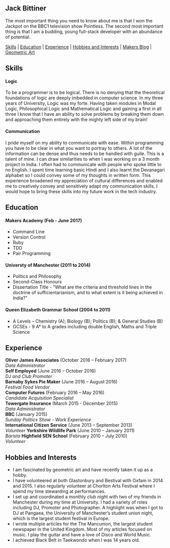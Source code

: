 ## Jack Bittiner

The most important thing you need to know about me is that I won the Jackpot on the BBC1 television show Pointless. The second most important thing is that I am a budding, young full-stack developer with an abundance of potential.

[Skills](#skills) | [Education](#education) | [Experience](#experience) | [Hobbies and Interests](#hobbies-and-interests) | [Makers Blog](https://medium.com/@jackbittiner) | [Geometric Art](https://www.tumblr.com/blog/coloursnshapes)

## Skills

#### Logic

To be a programmer is to be logical. There is no denying that the theoretical foundations of logic are deeply imbedded in computer science. In my three years of University, Logic was my forte. Having taken modules in Modal Logic, Philosophical Logic and Mathematical Logic and gaining a first in all three I know that I have an ability to solve problems by breaking them down and approaching them entirely with the mighty left side of my brain!

#### Communication

I pride myself on my ability to communicate with ease. Within programming you have to be clear in what you want to portray to others. A lot of the information can be dense and thus needs to be handled with guile. This is a talent of mine. I can draw similarities to when I was working on a 3 month project in India. I often had to communicate with people who spoke little to no English. I spent time learning basic Hindi and I also learnt the Devanagari alphabet so I could convey some of my thoughts in written form. This experience broadened my appreciation of cultural differences and enabled me to creatively convey and sensitively adapt my communication skills. I would hope to bring these skills into my future work in the tech industry.

## Education

#### Makers Academy (Feb - June 2017)

- Command Line
- Version Control
- Ruby
- TDD
- Pair Programming

#### Universty of Manchester (2011 to 2014)

- Politics and Philosophy
- Second-Class Honours
- Dissertation Title - "What are the criteria and threshold lines in the doctrine of sufficientarianism, and to what extent is it being achieved in India?"

#### Queen Elizabeth Grammar School (2004 to 2011)
- A Levels – Chemistry (A); Biology (B); Politics (B); & General Studies (B)
- GCSEs - 9 A* to A grades including double English, Maths and Triple Science

## Experience

**Oliver James Associates** (October 2016 – February 2017)    
*Data Administrator*  
**Self Employed** (June 2016 – October 2016)   
*DJ and Club Promoter*  
**Barnaby Sykes Pie Maker** (June 2016 – August 2016)   
*Festival Food Vendor*  
**Computer Futures** (February 2016 – May 2016)   
*Candidate Acquisition Specialist*  
**Towergate Insurance** (March 2015 - December 2015)   
*Data Administrator*  
**BBC** (January 2015)   
*Sunday Politics Show - Work Experience*  
**International Citizen Service** (June 2013 – September 2013)   
*Volunteer*
**Yorkshire Wildlife Park** (June 2010 – January 2011)   
*Barista*
**Highfield SEN School** (February 2010 – July 2010)   
*Volunteer*

## Hobbies and Interests

- I am fascinated by geometric art and have recently taken it up as a hobby.
- I have volunteered at both Glastonbury and Bestival with Oxfam in 2014 and 2015. I also regularly volunteer at Chorlton Arts Festival where I spend my time stewarding at performances.
- I set up and coordinated a monthly club night with two of my friends in Manchester during my time at University. I had a variety of roles including DJ, Promoter and Photographer. A highlight was when I got to DJ at Pangaea, the University of Manchester’s student union night, which is the largest student festival in Europe.
- I wrote multiple articles for the The Mancunion, the largest student newspaper in the United Kingdom. Most of my articles focused on music. I play the guitar and have a love of Disco and World Music.
- I achieved Black Belt in Taekwondo when I was 14 years old.
